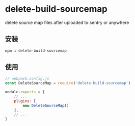 # delete-build-sourcemap

delete source map files after uploaded to sentry or anywhere

## 安装

```bash
npm i delete-build-sourcemap
```

## 使用

```javascript
// webpack.config.js
const DeleteSourceMap = require('delete-build-sourcemap')

module.exports = {
    // ...
    plugins: [
        new DeleteSourceMap()
    ],
    // ...
}
```
